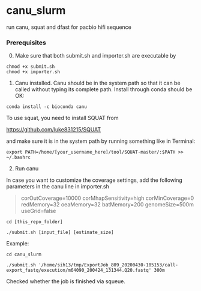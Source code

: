 # canu_slurm
run canu, squat and dfast for pacbio hifi sequence

### Prerequisites

0. Make sure that both submit.sh and importer.sh are executable by 

```
chmod +x submit.sh
chmod +x importer.sh
```

1. Canu installed. Canu should be in the system path so that it can be called without typing its complete path. Install through conda should be OK:

```
conda install -c bioconda canu
```

To use squat, you need to install SQUAT from

https://github.com/luke831215/SQUAT

and make sure it is in the system path by running something like in Terminal:

```
export PATH=/home/[your_username_here]/tool/SQUAT-master/:$PATH >> ~/.bashrc
```


2. Run canu

In case you want to customize the coverage settings, add the following parameters in the canu line in importer.sh

> corOutCoverage=10000 corMhapSensitivity=high corMinCoverage=0 redMemory=32 oeaMemory=32 batMemory=200 genomeSize=500m useGrid=false


```
cd [this_repo_folder]

./submit.sh [input_file] [estimate_size]
```

Example:

```
cd canu_slurm

./submit.sh '/home/sih13/tmp/ExportJob_809_20200430-105153/call-export_fastq/execution/m64090_200424_131344.Q20.fastq' 300m
```

Checked whether the job is finished via squeue.
